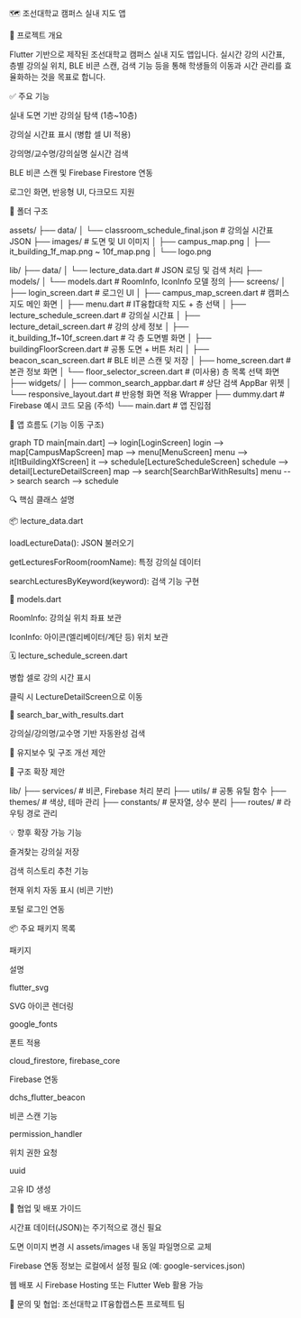 🗺️ 조선대학교 캠퍼스 실내 지도 앱

📌 프로젝트 개요

Flutter 기반으로 제작된 조선대학교 캠퍼스 실내 지도 앱입니다. 실시간 강의 시간표, 층별 강의실 위치, BLE 비콘 스캔, 검색 기능 등을 통해 학생들의 이동과 시간 관리를 효율화하는 것을 목표로 합니다.

✅ 주요 기능

실내 도면 기반 강의실 탐색 (1층~10층)

강의실 시간표 표시 (병합 셀 UI 적용)

강의명/교수명/강의실명 실시간 검색

BLE 비콘 스캔 및 Firebase Firestore 연동

로그인 화면, 반응형 UI, 다크모드 지원

📁 폴더 구조

assets/
├── data/
│   └── classroom_schedule_final.json    # 강의실 시간표 JSON
├── images/                              # 도면 및 UI 이미지
│   ├── campus_map.png
│   ├── it_building_1f_map.png ~ 10f_map.png
│   └── logo.png

lib/
├── data/
│   └── lecture_data.dart                # JSON 로딩 및 검색 처리
├── models/
│   └── models.dart                      # RoomInfo, IconInfo 모델 정의
├── screens/
│   ├── login_screen.dart                # 로그인 UI
│   ├── campus_map_screen.dart           # 캠퍼스 지도 메인 화면
│   ├── menu.dart                        # IT융합대학 지도 + 층 선택
│   ├── lecture_schedule_screen.dart     # 강의실 시간표
│   ├── lecture_detail_screen.dart       # 강의 상세 정보
│   ├── it_building_1f~10f_screen.dart   # 각 층 도면별 화면
│   ├── buildingFloorScreen.dart         # 공통 도면 + 버튼 처리
│   ├── beacon_scan_screen.dart          # BLE 비콘 스캔 및 저장
│   ├── home_screen.dart                 # 본관 정보 화면
│   └── floor_selector_screen.dart       # (미사용) 층 목록 선택 화면
├── widgets/
│   ├── common_search_appbar.dart        # 상단 검색 AppBar 위젯
│   └── responsive_layout.dart           # 반응형 화면 적용 Wrapper
├── dummy.dart                           # Firebase 예시 코드 모음 (주석)
└── main.dart                            # 앱 진입점

🔄 앱 흐름도 (기능 이동 구조)

graph TD
  main[main.dart] --> login[LoginScreen]
  login --> map[CampusMapScreen]
  map --> menu[MenuScreen]
  menu --> it[ItBuildingXfScreen]
  it --> schedule[LectureScheduleScreen]
  schedule --> detail[LectureDetailScreen]
  map --> search[SearchBarWithResults]
  menu --> search
  search --> schedule

🔍 핵심 클래스 설명

📦 lecture_data.dart

loadLectureData(): JSON 불러오기

getLecturesForRoom(roomName): 특정 강의실 데이터

searchLecturesByKeyword(keyword): 검색 기능 구현

🧱 models.dart

RoomInfo: 강의실 위치 좌표 보관

IconInfo: 아이콘(엘리베이터/계단 등) 위치 보관

🗓️ lecture_schedule_screen.dart

병합 셀로 강의 시간 표시

클릭 시 LectureDetailScreen으로 이동

🔎 search_bar_with_results.dart

강의실/강의명/교수명 기반 자동완성 검색

🧩 유지보수 및 구조 개선 제안

📁 구조 확장 제안

lib/
├── services/       # 비콘, Firebase 처리 분리
├── utils/          # 공통 유틸 함수
├── themes/         # 색상, 테마 관리
├── constants/      # 문자열, 상수 분리
├── routes/         # 라우팅 경로 관리

💡 향후 확장 가능 기능

즐겨찾는 강의실 저장

검색 히스토리 추천 기능

현재 위치 자동 표시 (비콘 기반)

포털 로그인 연동

📦 주요 패키지 목록

패키지

설명

flutter_svg

SVG 아이콘 렌더링

google_fonts

폰트 적용

cloud_firestore, firebase_core

Firebase 연동

dchs_flutter_beacon

비콘 스캔 기능

permission_handler

위치 권한 요청

uuid

고유 ID 생성

📢 협업 및 배포 가이드

시간표 데이터(JSON)는 주기적으로 갱신 필요

도면 이미지 변경 시 assets/images 내 동일 파일명으로 교체

Firebase 연동 정보는 로컬에서 설정 필요 (예: google-services.json)

웹 배포 시 Firebase Hosting 또는 Flutter Web 활용 가능

🙋 문의 및 협업: 조선대학교 IT융합캡스톤 프로젝트 팀